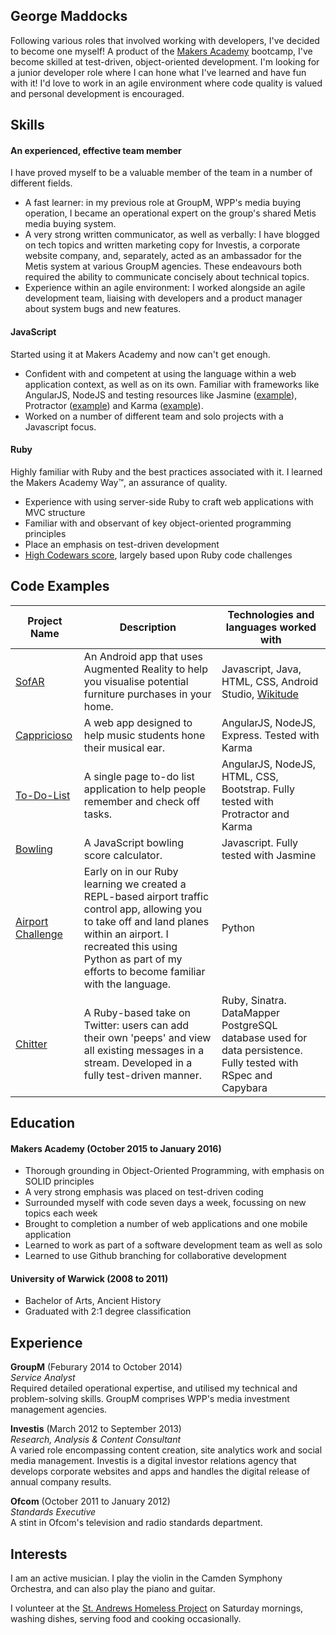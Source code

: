 ## George Maddocks

Following various roles that involved working with developers, I've decided to become one myself! A product of the [Makers Academy](http://www.makersacademy.com/) bootcamp, I've become skilled at test-driven, object-oriented development. I'm looking for a junior developer role where I can hone what I've learned and have fun with it! I'd love to work in an agile environment where code quality is valued and personal development is encouraged.

## Skills

#### An experienced, effective team member

I have proved myself to be a valuable member of the team in a number of different fields.
- A fast learner: in my previous role at GroupM, WPP's media buying operation, I became an operational expert on the group's shared Metis media buying system.
- A very strong written communicator, as well as verbally: I have blogged on tech topics and written marketing copy for Investis, a corporate website company, and, separately, acted as an ambassador for the Metis system at various GroupM agencies. These endeavours both required the ability to communicate concisely about technical topics.
- Experience within an agile environment: I worked alongside an agile development team, liaising with developers and a product manager about system bugs and new features.


#### JavaScript

Started using it at Makers Academy and now can't get enough.

- Confident with and competent at using the language within a web application context, as well as on its own. Familiar with frameworks like AngularJS, NodeJS and testing resources like Jasmine ([example](https://github.com/gwpmad/bowling-challenge/blob/master/spec/frameSpec.js)), Protractor ([example](https://github.com/gwpmad/todo_challenge/blob/master/e2e/toDoListFeature.js)) and Karma ([example](https://github.com/gwpmad/github-profile/blob/master/test/searchfactory.spec.js)).
- Worked on a number of different team and solo projects with a Javascript focus.

#### Ruby

Highly familiar with Ruby and the best practices associated with it. I learned the Makers Academy Way™, an assurance of quality.

- Experience with using server-side Ruby to craft web applications with MVC structure
- Familiar with and observant of key object-oriented programming principles
- Place an emphasis on test-driven development
- [High Codewars score](http://www.codewars.com/users/gwpmad), largely based upon Ruby code challenges

## Code Examples

|Project Name | Description | Technologies and languages worked with |
|-------------|-------------|-------------|
|[SofAR](https://github.com/djtango/furniture-app)|An Android app that uses Augmented Reality to help you visualise potential furniture purchases in your home.|Javascript, Java, HTML, CSS, Android Studio, [Wikitude](http://www.wikitude.com/)|
|[Cappricioso](https://github.com/djtango/capriccioso)|A web app designed to help music students hone their musical ear.|AngularJS, NodeJS, Express. Tested with Karma|
|[To-Do-List](https://github.com/gwpmad/todo_challenge)|A single page to-do list application to help people remember and check off tasks.|AngularJS, NodeJS, HTML, CSS, Bootstrap. Fully tested with Protractor and Karma|
|[Bowling](https://github.com/gwpmad/bowling-challenge)|A JavaScript bowling score calculator.|Javascript. Fully tested with Jasmine|
|[Airport Challenge](https://github.com/gwpmad/Airport-Challenge-in-Python)|Early on in our Ruby learning we created a REPL-based airport traffic control app, allowing you to take off and land planes within an airport. I recreated this using Python as part of my efforts to become familiar with the language.|Python|
|[Chitter](https://github.com/gwpmad/chitter-challenge)|A Ruby-based take on Twitter: users can add their own 'peeps' and view all existing messages in a stream. Developed in a fully test-driven manner.|Ruby, Sinatra. DataMapper PostgreSQL database used for data persistence. Fully tested with RSpec and Capybara|


## Education

#### Makers Academy (October 2015 to January 2016)

- Thorough grounding in Object-Oriented Programming, with emphasis on SOLID principles
- A very strong emphasis was placed on test-driven coding
- Surrounded myself with code seven days a week, focussing on new topics each week
- Brought to completion a number of web applications and one mobile application
- Learned to work as part of a software development team as well as solo
- Learned to use Github branching for collaborative development

#### University of Warwick (2008 to 2011)

- Bachelor of Arts, Ancient History
- Graduated with 2:1 degree classification

## Experience

**GroupM** (Feburary 2014 to October 2014)   
*Service Analyst*  
Required detailed operational expertise, and utilised my technical and problem-solving skills. GroupM comprises WPP's media investment management agencies.  

**Investis** (March 2012 to September 2013)  
*Research, Analysis & Content Consultant*  
A varied role encompassing content creation, site analytics work and social media management. Investis is a digital investor relations agency that develops corporate websites and apps and handles the digital release of annual company results.

**Ofcom** (October 2011 to January 2012)  
*Standards Executive*  
A stint in Ofcom's television and radio standards department.

## Interests
I am an active musician. I play the violin in the Camden Symphony Orchestra, and can also play the piano and guitar.

I volunteer at the [St. Andrews Homeless Project](http://standrewsfulham.com/church-life/homeless-project) on Saturday mornings, washing dishes, serving food and cooking occasionally.
